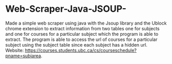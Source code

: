 # Web-Scraper-Java-JSOUP-
Made a simple web scraper using java with the Jsoup library and the Ublock chrome extension to extract information from two tables one for subjects and one for courses for a particular subject which the program is able to extract. The program is able to access the url of courses for a particular subject using the subject table since each subject has a hidden url. Website: https://courses.students.ubc.ca/cs/courseschedule?pname=subjarea.
